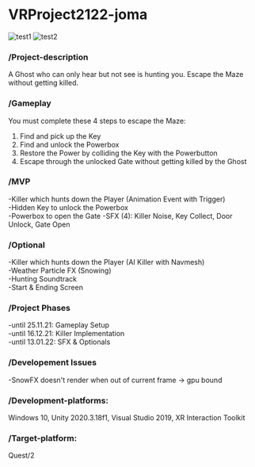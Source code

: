 # VRProject2122-joma

![test1](https://user-images.githubusercontent.com/73108961/152233064-b6b54b0f-52f7-449d-97c7-e1ac6884931a.PNG)
![test2](https://user-images.githubusercontent.com/73108961/152233137-aef7eaf4-c739-489c-ba54-d716f3bcca81.PNG)

### /Project-description
A Ghost who can only hear but not see is hunting you.
Escape the Maze without getting killed.

### /Gameplay
You must complete these 4 steps to escape the Maze:   
1. Find and pick up the Key
2. Find and unlock the Powerbox
3. Restore the Power by colliding the Key with the Powerbutton
4. Escape through the unlocked Gate without getting killed by the Ghost

### /MVP
-Killer which hunts down the Player (Animation Event with Trigger)   
-Hidden Key to unlock the Powerbox   
-Powerbox to open the Gate
-SFX (4): Killer Noise, Key Collect, Door Unlock, Gate Open

### /Optional   
-Killer which hunts down the Player (AI Killer with Navmesh)   
-Weather Particle FX (Snowing)   
-Hunting Soundtrack   
-Start & Ending Screen

### /Project Phases
-until 25.11.21: Gameplay Setup       
-until 16.12.21: Killer Implementation   
-until 13.01.22: SFX & Optionals   

### /Developement Issues
-SnowFX doesn't render when out of current frame -> gpu bound

### /Development-platforms: 
Windows 10, Unity 2020.3.18f1, Visual Studio 2019, XR Interaction Toolkit

### /Target-platform: 
Quest/2
